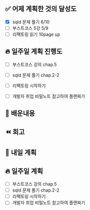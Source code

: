 ## ✅ 어제 계획한 것의 달성도
- [x] sqld 문제 풀기 6/10
- [ ] 부스트코스 5강 5/9
- [ ] 리팩토링 읽기 10page up

## 🔥 일주일 계획 진행도
- [ ] 부스트코스 강의 chap.5
- [ ] sqld 문제 풀기 chap.2-2
- [ ] 리팩토링 시작하기
- [ ] 개발자 취업 비밀노트 참고하여 플랜짜기


## 💬 배운내용


## ⏪ 회고



## 🔰 내일 계획


## 🔥 일주일 계획
- [ ] 부스트코스 강의 chap.5
- [ ] sqld 문제 풀기 chap.2-2
- [ ] 리팩토링 시작하기
- [ ] 개발자 취업 비밀노트 참고하여 플랜짜기
